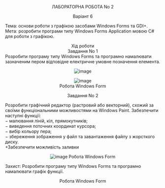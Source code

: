 <div align="center">ЛАБОРАТОРНА РОБОТА No 2

Варіант 6</div>
Тема: основи роботи з графікою засобами Windows Forms та GDI+.<br>
Мета: розробити програми типу Windows Forms Application мовою C# для роботи з графікою.

<div align="center">Хід роботи<br>
Завдання No 1</div>
Розробити програму типу Windows Forms та програмно намалювати
зазначеним пером відповідне електричне умовне позначення елемента.
<div align="center">

![image](https://github.com/user-attachments/assets/f1d46239-68af-4cbd-98ba-46cc1452bac9)

![image](https://github.com/user-attachments/assets/00be0907-8876-44de-aae3-ec32ceee63d2)<br>
Робота Windows Form

Завдання No 2</div>

Розробити графічний редактор (растровий або векторний), схожий за своїми функціональними можливостями на Windows Paint. Забезпечити наступні функції:<br>
− малювання ліній, кіл, прямокутників;<br>
− виведення поточних координат курсора;<br>
− вибір кольору пера;<br>
− збереження зображення у файл та завантаження файлу з жорсткого диску.<br>
+Забезпечити можливість заливки<br>
<div align="center">
  
![image](https://github.com/user-attachments/assets/9f156cba-cb0f-4e35-b3b2-64f8c5f03656)
Робота Windows Form</div>

Захист: Розробити програму типу Windows Forms та програмно намалювати графік функції.

<div align="center">
  

Робота Windows Form</div>


